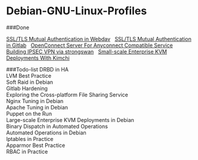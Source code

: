 # Debian-GNU-Linux-Profiles

###Done

[SSL/TLS Mutual Authentication in Webdav](https://github.com/hardenedlinux/Debian-GNU-Linux-Profiles/blob/master/docs/ssl-tls-mutual-authentication-in-webdav.md)   
[SSL/TLS Mutual Authentication in Gitlab](https://github.com/hardenedlinux/Debian-GNU-Linux-Profiles/blob/master/docs/ssl-tls-mutual-authentication-in-gitlab.md)   
[OpenConnect Server For Anyconnect Compatible Service](https://github.com/hardenedlinux/Debian-GNU-Linux-Profiles/blob/master/docs/OpenConnect-Server(ocserv)-on-debian.md)   
[Building IPSEC VPN via strongswan](https://github.com/hardenedlinux/Debian-GNU-Linux-Profiles/blob/master/docs/strongswan(ipsec)-in-debian.md)   
[Small-scale Enterprise KVM Deployments With Kimchi](https://github.com/hardenedlinux/Debian-GNU-Linux-Profiles/blob/master/docs/small-scale-enterprise-KVM-deployments-with-kimchi.md)   

###Todo-list
DRBD in HA   
LVM Best Practice   
Soft Raid in Debian   
Gitlab Hardening   
Exploring the Cross-platform File Sharing Service   
Nginx Tuning in Debian   
Apache Tuning in Debian   
Puppet on the Run   
Large-scale Enterprise KVM Deployments in Debian   
Binary Dispatch in Automated Operations   
Automated Operations in Debian   
Iptables in Practice   
Apparmor Best Practice   
RBAC in Practice   
